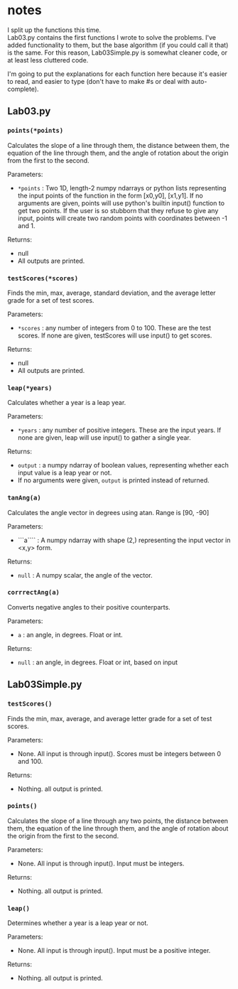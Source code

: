 # notes
I split up the functions this time.  
Lab03.py contains the first functions I wrote to solve the problems.  I've added functionality to them, but the base algorithm (if you could call it that) is the same. For this reason, Lab03Simple.py is somewhat cleaner code, or at least less cluttered code.  

I'm going to put the explanations for each function here because it's easier to read, and easier to type (don't have to make #s or deal with auto-complete).

## Lab03.py
### ```points(*points)```
Calculates the slope of a line through them, the distance between them, the equation of the line through them, and the angle of rotation about the origin from the first to the second.  

Parameters:
- ```*points``` : Two 1D, length-2 numpy ndarrays or python lists representing the input points of the function in the form [x0,y0], [x1,y1].  If no arguments are given, points will use python's builtin input() function to get two points.  If the user is so stubborn that they refuse to give any input, points will create two random points with coordinates between -1 and 1.  

Returns:
- null
- All outputs are printed. 


### ```testScores(*scores)```
Finds the min, max, average, standard deviation, and the average letter grade for a set of test scores.  

Parameters:
- ```*scores``` : any number of integers from 0 to 100.  These are the test scores.  If none are given, testScores will use input() to get scores.

Returns: 
- null
- All outputs are printed.

### ```leap(*years)```
Calculates whether a year is a leap year.  

Parameters:
- ```*years``` : any number of positive integers.  These are the input years.  If none are given, leap will use input() to gather a single year.

Returns:
- ```output``` : a numpy ndarray of boolean values, representing whether each input value is a leap year or not.
- If no arguments were given, ```output``` is printed instead of returned.

### ```tanAng(a)```
Calculates the angle vector in degrees using atan.  Range is [90, -90]

Parameters:
- ```a```` : A numpy ndarray with shape (2,) representing the input vector in <x,y> form.

Returns:
- ```null``` : A numpy scalar, the angle of the vector.

### ```corrrectAng(a)```
Converts negative angles to their positive counterparts.

Parameters:
- ```a``` : an angle, in degrees.  Float or int.

Returns:
- ```null``` : an angle, in degrees.  Float or int, based on input

## Lab03Simple.py
### ```testScores()```
Finds the min, max, average, and average letter grade for a set of test scores.

Parameters:
- None.  All input is through input().  Scores must be integers between 0 and 100.

Returns:
- Nothing. all output is printed.

### ```points()```
Calculates the slope of a line through any two points, the distance between them, the equation of the line through them, and the angle of rotation about the origin from the first to the second. 

Parameters:
- None.  All input is through input().  Input must be integers.

Returns:
- Nothing. all output is printed.

### ```leap()```
Determines whether a year is a leap year or not.

Parameters:
- None.  All input is through input().  Input must be a positive integer.

Returns:
- Nothing. all output is printed.
